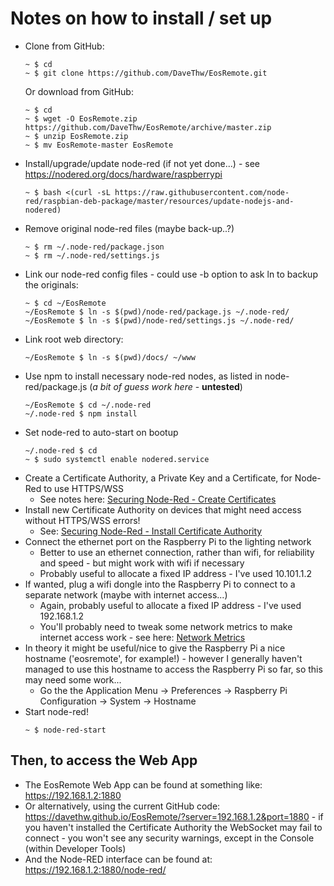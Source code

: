 # Notes on how to install / set up

- Clone from GitHub:
  ``` shell
  ~ $ cd
  ~ $ git clone https://github.com/DaveThw/EosRemote.git
  ```
  Or download from GitHub:
  ``` shell
  ~ $ cd
  ~ $ wget -O EosRemote.zip https://github.com/DaveThw/EosRemote/archive/master.zip
  ~ $ unzip EosRemote.zip
  ~ $ mv EosRemote-master EosRemote
  ```
- Install/upgrade/update node-red (if not yet done...) - see <https://nodered.org/docs/hardware/raspberrypi>
  ``` shell
  ~ $ bash <(curl -sL https://raw.githubusercontent.com/node-red/raspbian-deb-package/master/resources/update-nodejs-and-nodered)
  ```
- Remove original node-red files (maybe back-up..?)
  ``` shell
  ~ $ rm ~/.node-red/package.json 
  ~ $ rm ~/.node-red/settings.js 
  ```
- Link our node-red config files - could use -b option to ask ln to backup the originals:
  ``` shell
  ~ $ cd ~/EosRemote
  ~/EosRemote $ ln -s $(pwd)/node-red/package.js ~/.node-red/
  ~/EosRemote $ ln -s $(pwd)/node-red/settings.js ~/.node-red/
  ```
- Link root web directory:
  ``` shell
  ~/EosRemote $ ln -s $(pwd)/docs/ ~/www
  ```
- Use npm to install necessary node-red nodes, as listed in node-red/package.js (*a bit of guess work here* - **untested**)
  ``` shell
  ~/EosRemote $ cd ~/.node-red
  ~/.node-red $ npm install
  ```
- Set node-red to auto-start on bootup
  ``` shell
  ~/.node-red $ cd
  ~ $ sudo systemctl enable nodered.service
  ```
- Create a Certificate Authority, a Private Key and a Certificate, for Node-Red to use HTTPS/WSS
  - See notes here: [Securing Node-Red - Create Certificates](https://davethw.github.io/theatre-royal/eos-remote/securing-nodered.html#create-certificates-for-node-red-to-use)
- Install new Certificate Authority on devices that might need access without HTTPS/WSS errors!
  - See: [Securing Node-Red - Install Certificate Authority](https://davethw.github.io/theatre-royal/eos-remote/securing-nodered.html#install-our-certificate-authority-certificate-on-any-devices-necessary)
- Connect the ethernet port on the Raspberry Pi to the lighting network
  - Better to use an ethernet connection, rather than wifi, for reliability and speed - but might work with wifi if necessary
  - Probably useful to allocate a fixed IP address - I've used 10.101.1.2
- If wanted, plug a wifi dongle into the Raspberry Pi to connect to a separate network (maybe with internet access...)
  - Again, probably useful to allocate a fixed IP address - I've used 192.168.1.2
  - You'll probably need to tweak some network metrics to make internet access work - see here: [Network Metrics](https://davethw.github.io/theatre-royal/eos-remote/network-metrics.html)
- In theory it might be useful/nice to give the Raspberry Pi a nice hostname ('eosremote', for example!) - however I generally haven't managed to use this hostname to access the Raspberry Pi so far, so this may need some work...
  - Go the the Application Menu -> Preferences -> Raspberry Pi Configuration -> System -> Hostname
- Start node-red!
  ``` shell
  ~ $ node-red-start
  ```

## Then, to access the Web App
- The EosRemote Web App can be found at something like: <https://192.168.1.2:1880>
- Or alternatively, using the current GitHub code: <https://davethw.github.io/EosRemote/?server=192.168.1.2&port=1880> - if you haven't installed the Certificate Authority the WebSocket may fail to connect - you won't see any security warnings, except in the Console (within Developer Tools)
- And the Node-RED interface can be found at: <https://192.168.1.2:1880/node-red/>
